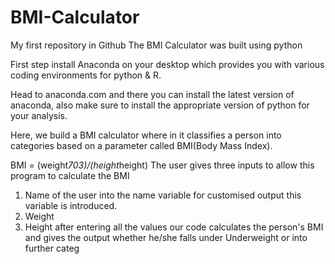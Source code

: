 # BMI-Calculator
My first repository in Github
The BMI Calculator was built using python

First step install Anaconda on your desktop which provides you with various coding environments for python & R.

Head to anaconda.com and there you can install the latest version of anaconda, also make sure to install the appropriate version of python for your analysis.

Here, we build a BMI calculator where in it classifies a person into categories based on a parameter called BMI(Body Mass Index).

BMI = (weight*703)/(height*height)
The user gives three inputs to allow this program to calculate the BMI
1. Name of the user into the name variable for customised output this variable is introduced.
2. Weight
3. Height after entering all the values our code calculates the person's BMI and gives the output whether he/she falls under Underweight or into further categ
